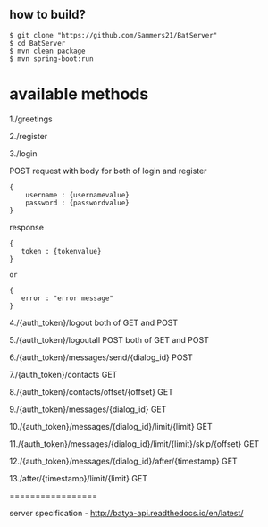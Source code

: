 how to build?
-------------

    $ git clone "https://github.com/Sammers21/BatServer"
    $ cd BatServer
    $ mvn clean package
    $ mvn spring-boot:run
    
   
available methods
=================
1./greetings
    
2./register 

3./login

POST request with body for both of login and register


    {
        username : {usernamevalue}
        password : {passwordvalue}
    }
    

    
response
 
    {
       token : {tokenvalue}      
    }
    
    or
    
    {
       error : "error message"      
    }

4./{auth_token}/logout both of GET and POST 

5./{auth_token}/logoutall POST both of GET and POST 

6./{auth_token}/messages/send/{dialog_id} POST

7./{auth_token}/contacts GET

8./{auth_token}/contacts/offset/{offset} GET

9./{auth_token}/messages/{dialog_id} GET

10./{auth_token}/messages/{dialog_id}/limit/{limit} GET

11./{auth_token}/messages/{dialog_id}/limit/{limit}/skip/{offset} GET

12./{auth_token}/messages/{dialog_id}/after/{timestamp} GET

13./after/{timestamp}/limit/{limit} GET

    
    

   

=================

server specification - http://batya-api.readthedocs.io/en/latest/
